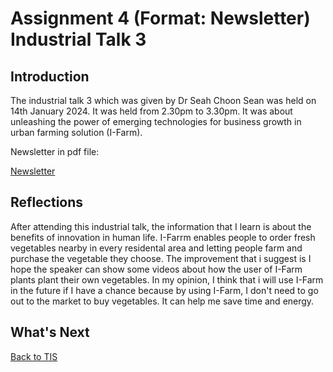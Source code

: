 # Assignment 4 (Format: Newsletter) Industrial Talk 3

<h2>Introduction</h2>
<p>The industrial talk 3 which was given by Dr Seah Choon Sean was held on 14th January 2024. It was held from 2.30pm to 3.30pm. It was about unleashing the power of emerging technologies for business growth in urban farming solution (I-Farm).</p>

<p>Newsletter in pdf file: </p>
<a href="https://github.com/chuahhw/assignment4/files/14053672/Section.5.Group.4.Assignment.4.pdf">Newsletter</a>

<h2>Reflections</h2>
<p>After attending this industrial talk, the information that I learn is about the benefits of innovation in human life. I-Farrm enables people to order fresh vegetables nearby in every residental area and letting people farm and purchase the vegetable they choose. The improvement that i suggest is I hope the speaker can show some videos about how the user of I-Farm plants plant their own vegetables. In my opinion, I think that i will use I-Farm in the future if I have a chance because by using I-Farm, I don't need to go out to the market to buy vegetables. It can help me save time and energy. </p>

<h2>What's Next</h2>

<a href="https://github.com/chuahhw/tis">Back to TIS</a>
